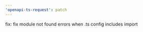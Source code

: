 ```yaml
---
'openapi-ts-request': patch
---
```


fix: fix module not found errors when .ts config includes import
